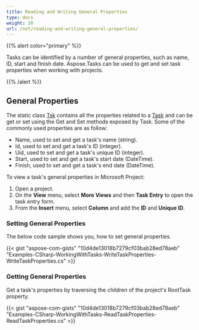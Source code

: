```yaml
---
title: Reading and Writing General Properties
type: docs
weight: 20
url: /net/reading-and-writing-general-properties/
---
```


{{% alert color="primary" %}} 

Tasks can be identified by a number of general properties, such as name, ID, start and finish date. Aspose.Tasks can be used to get and set task properties when working with projects.

{{% /alert %}} 
## **General Properties**
The static class [Tsk](http://www.aspose.com/api/net/tasks/aspose.tasks/tsk) contains all the properties related to a [Task](http://www.aspose.com/api/net/tasks/aspose.tasks/tasklink) and can be get or set using the Get and Set methods exposed by Task. Some of the commonly used properties are as follow:

- Name, used to set and get a task's name (string).
- Id, used to set and get a task's ID (integer).
- Uid, used to set and get a task's unique ID (integer).
- Start, used to set and get a task's start date (DateTime).
- Finish, used to set and get a task's end date (DateTime).

To view a task's general properties in Microsoft Project:

1. Open a project.
1. On the **View** menu, select **More Views** and then **Task Entry** to open the task entry form.
1. From the **Insert** menu, select **Column** and add the **ID** and **Unique ID**.


### **Setting General Properties**
The below code sample shows you, how to set general properties.

{{< gist "aspose-com-gists" "10d4de13018b7279cf03bab28ed78aeb" "Examples-CSharp-WorkingWithTasks-WriteTaskProperties-WriteTaskProperties.cs" >}}
### **Getting General Properties**
Get a task's properties by traversing the children of the project's RootTask property.

{{< gist "aspose-com-gists" "10d4de13018b7279cf03bab28ed78aeb" "Examples-CSharp-WorkingWithTasks-ReadTaskProperties-ReadTaskProperties.cs" >}}
